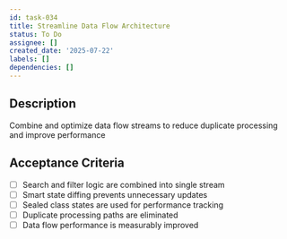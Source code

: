 ```yaml
---
id: task-034
title: Streamline Data Flow Architecture
status: To Do
assignee: []
created_date: '2025-07-22'
labels: []
dependencies: []
---
```


## Description

Combine and optimize data flow streams to reduce duplicate processing and improve performance

## Acceptance Criteria

- [ ] Search and filter logic are combined into single stream
- [ ] Smart state diffing prevents unnecessary updates
- [ ] Sealed class states are used for performance tracking
- [ ] Duplicate processing paths are eliminated
- [ ] Data flow performance is measurably improved

